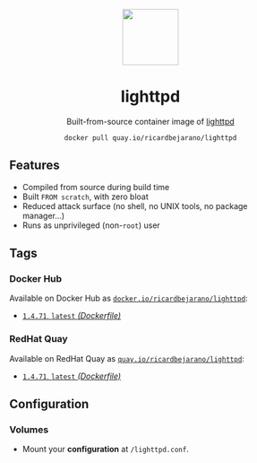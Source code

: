 <div align="center">
	<p><img src="https://em-content.zobj.net/thumbs/160/apple/325/feather_1fab6.png" width="100px"></p>
	<h1>lighttpd</h1>
	<p>Built-from-source container image of <a href="https://www.lighttpd.net/">lighttpd</a></p>
	<code>docker pull quay.io/ricardbejarano/lighttpd</code>
</div>


## Features

* Compiled from source during build time
* Built `FROM scratch`, with zero bloat
* Reduced attack surface (no shell, no UNIX tools, no package manager...)
* Runs as unprivileged (non-`root`) user


## Tags

### Docker Hub

Available on Docker Hub as [`docker.io/ricardbejarano/lighttpd`](https://hub.docker.com/r/ricardbejarano/lighttpd):

- [`1.4.71`, `latest` *(Dockerfile)*](Dockerfile)

### RedHat Quay

Available on RedHat Quay as [`quay.io/ricardbejarano/lighttpd`](https://quay.io/repository/ricardbejarano/lighttpd):

- [`1.4.71`, `latest` *(Dockerfile)*](Dockerfile)


## Configuration

### Volumes

- Mount your **configuration** at `/lighttpd.conf`.
